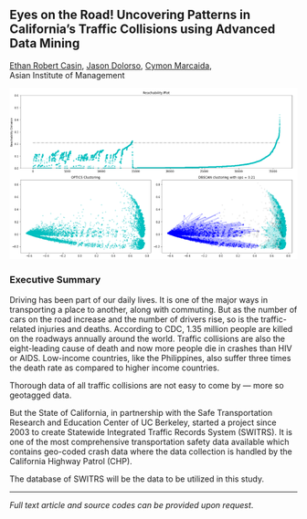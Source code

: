 ## Eyes on the Road! Uncovering Patterns in California’s Traffic Collisions using Advanced Data Mining​

[Ethan Robert Casin](https://ph.linkedin.com/in/ethancasin), 
[Jason Dolorso](https://www.linkedin.com/in/jasondolorso/),
[Cymon Marcaida](https://www.linkedin.com/in/cymonmarcaida/),  
Asian Institute of Management

[<img src="../images/Traffic.png"/>](https://raw.githubusercontent.com/jasondolorso/jasondolorso.github.io/master/images/Traffic.png)

### Executive Summary

Driving has been part of our daily lives. It is one of the major ways in transporting a place to another, along with commuting. But as the number of cars on the road increase and the number of drivers rise, so is the traffic-related injuries and deaths. According to CDC, 1.35 million people are killed on the roadways annually around the world. Traffic collisions are also the eight-leading cause of death and now more people die in crashes than HIV or AIDS. Low-income countries, like the Philippines, also suffer three times the death rate as compared to higher income countries.

Thorough data of all traffic collisions are not easy to come by — more so geotagged data.

But the State of California, in partnership with the Safe Transportation Research and Education Center of UC Berkeley, started a project since 2003 to create Statewide Integrated Traffic Records System (SWITRS). It is one of the most comprehensive transportation safety data available which contains geo-coded crash data where the data collection is handled by the California Highway Patrol (CHP).

The database of SWITRS will be the data to be utilized in this study.

---

*Full text article and source codes can be provided upon request*.


